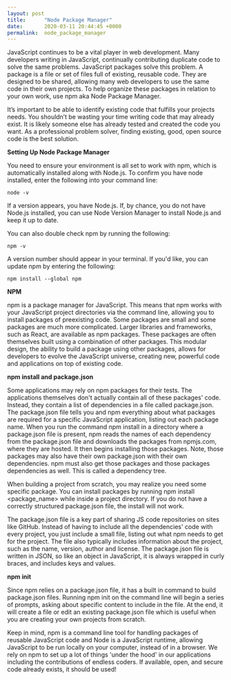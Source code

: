 ```yaml
---
layout: post
title:      "Node Package Manager"
date:       2020-03-11 20:44:45 +0000
permalink:  node_package_manager
---
```



JavaScript continues to be a vital player in web development. Many developers writing in JavaScript, continually contributing duplicate code to solve the same problems. JavaScript packages solve this problem. A package is a file or set of files full of existing, reusable code. They are designed to be shared, allowing many web developers to use the same code in their own projects. To help organize these packages in relation to your own work, use npm aka Node Package Manager.

It’s important to be able to identify existing code that fulfills your projects needs. You shouldn’t be wasting your time writing code that may already exist. It is likely someone else has already tested and created the code you want. As a professional problem solver, finding existing, good, open source code is the best solution.

**Setting Up Node Package Manager**

You need to ensure your environment is all set to work with npm, which is automatically installed along with Node.js. To confirm you have node installed, enter the following into your command line:

```
node -v
```

If a version appears, you have Node.js. If, by chance, you do not have Node.js installed, you can use Node Version Manager to install Node.js and keep it up to date.

You can also double check npm by running the following:

```
npm -v
```

A version number should appear in your terminal. If you'd like, you can update npm by entering the following:

```
npm install --global npm
```

**NPM**

npm is a package manager for JavaScript. This means that npm works with your JavaScript project directories via the command line, allowing you to install packages of preexisting code. Some packages are small and some packages are much more complicated. Larger libraries and frameworks, such as React, are available as npm packages. These packages are often themselves built using a combination of other packages. This modular design, the ability to build a package using other packages, allows for developers to evolve the JavaScript universe, creating new, powerful code and applications on top of existing code.

**npm install and package.json**

Some applications may rely on npm packages for their tests. The applications themselves don't actually contain all of these packages' code. Instead, they contain a list of dependencies in a file called package.json. The package.json file tells you and npm everything about what packages are required for a specific JavaScript application, listing out each package name. When you run the command npm install in a directory where a package.json file is present, npm reads the names of each dependency from the package.json file and downloads the packages from npmjs.com, where they are hosted. It then begins installing those packages. Note, those packages may also have their own package.json with their own dependencies. npm must also get those packages and those packages dependencies as well. This is called a dependency tree.

When building a project from scratch, you may realize you need some specific package. You can install packages by running npm install <package_name> while inside a project directory. If you do not have a correctly structured package.json file, the install will not work.

The package.json file is a key part of sharing JS code repositories on sites like GitHub. Instead of having to include all the dependencies' code with every project, you just include a small file, listing out what npm needs to get for the project. The file also typically includes information about the project, such as the name, version, author and license. The package.json file is written in JSON, so like an object in JavaScript, it is always wrapped in curly braces, and includes keys and values.

**npm init**

Since npm relies on a package.json file, it has a built in command to build package.json files. Running npm init on the command line will begin a series of prompts, asking about specific content to include in the file. At the end, it will create a file or edit an existing package.json file which is useful when you are creating your own projects from scratch.

Keep in mind, npm is a command line tool for handling packages of reusable JavaScript code and Node is a JavaScript runtime, allowing JavaScript to be run locally on your computer, instead of in a browser. We rely on npm to set up a lot of things 'under the hood' in our applications including the contributions of endless coders. If available, open, and secure code already exists, it should be used!

